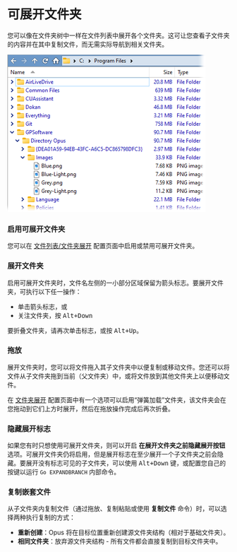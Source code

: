 # 可展开文件夹

您可以像在文件夹树中一样在文件列表中展开各个文件夹。这可让您查看子文件夹的内容并在其中复制文件，而无需实际导航到相关文件夹。

![](/Manual/images/media/13/expanded_folders.png)

### 启用可展开文件夹

您可以在 [文件列表/文件夹展开](/Manual/preferences/preferences_categories/file_displays/folder_expansion.zh.md) 配置页面中启用或禁用可展开文件夹。

### 展开文件夹

启用可展开文件夹时，文件名左侧的一小部分区域保留为箭头标志。要展开文件夹，可执行以下任一操作：

- 单击箭头标志，或
- 关注文件夹，按 <kbd>Alt+Down</kbd>

要折叠文件夹，请再次单击标志，或按 <kbd>Alt+Up</kbd>。

### 拖放

展开文件夹时，您可以将文件拖入其子文件夹中以便复制或移动文件。您还可以将文件从子文件夹拖到当前（父文件夹）中，或将文件放到其他文件夹上以便移动文件。

在 [文件夹展开](/Manual/preferences/preferences_categories/file_displays/folder_expansion.zh.md) 配置页面中有一个选项可以启用“弹簧加载”文件夹，该文件夹会在您拖动到它们上方时展开，然后在拖放操作完成后再次折叠。

### 隐藏展开标志

如果您有时只想使用可展开文件夹，则可以开启 **在展开文件夹之前隐藏展开按钮** 选项。可展开文件夹仍将启用，但是展开标志在至少展开一个子文件夹之前会隐藏。要展开没有标志可见的子文件夹，可以使用 <kbd>Alt+Down</kbd> 键，或配置您自己的按键以运行 `Go EXPANDBRANCH` 内部命令。

### 复制嵌套文件

从子文件夹内复制文件（通过拖放、复制粘贴或使用 **复制文件** 命令）时，可以选择两种执行复制的方式：

- **重新创建**：Opus 将在目标位置重新创建源文件夹结构（相对于基础文件夹）。
- **相同文件夹**：放弃源文件夹结构 - 所有文件都会直接复制到目标文件夹中。